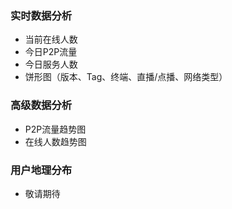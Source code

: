 
### 实时数据分析

- 当前在线人数
- 今日P2P流量
- 今日服务人数
- 饼形图（版本、Tag、终端、直播/点播、网络类型）

### 高级数据分析

- P2P流量趋势图
- 在线人数趋势图

### 用户地理分布

- 敬请期待